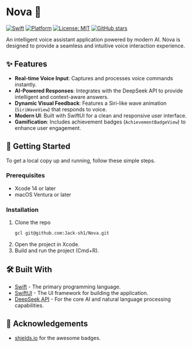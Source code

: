 # Nova 🚀

[![Swift](https://img.shields.io/badge/Swift-5.0-orange.svg)](https://swift.org/)
[![Platform](https://img.shields.io/badge/platform-iOS%20%7C%20macOS-lightgrey.svg)](https://www.apple.com/swift/)
[![License: MIT](https://img.shields.io/badge/License-MIT-yellow.svg)](https://opensource.org/licenses/MIT)
[![GitHub stars](https://img.shields.io/github/stars/Jack-sh1/Nova?style=social)](https://github.com/Jack-sh1/Nova/stargazers)

An intelligent voice assistant application powered by modern AI. Nova is designed to provide a seamless and intuitive voice interaction experience.

## ✨ Features

- **Real-time Voice Input**: Captures and processes voice commands instantly.
- **AI-Powered Responses**: Integrates with the DeepSeek API to provide intelligent and context-aware answers.
- **Dynamic Visual Feedback**: Features a Siri-like wave animation (`SiriWaveView`) that responds to voice.
- **Modern UI**: Built with SwiftUI for a clean and responsive user interface.
- **Gamification**: Includes achievement badges (`AchievementBadgeView`) to enhance user engagement.

## 🚀 Getting Started

To get a local copy up and running, follow these simple steps.

### Prerequisites

- Xcode 14 or later
- macOS Ventura or later

### Installation

1. Clone the repo
   ```sh
   gcl git@github.com:Jack-sh1/Nova.git
   ```
2. Open the project in Xcode.
3. Build and run the project (Cmd+R).

## 🛠️ Built With

* [Swift](https://www.swift.org/) - The primary programming language.
* [SwiftUI](https://developer.apple.com/xcode/swiftui/) - The UI framework for building the application.
* [DeepSeek API](https://www.deepseek.com/) - For the core AI and natural language processing capabilities.



## 🙏 Acknowledgements

- [shields.io](https://shields.io/) for the awesome badges.
